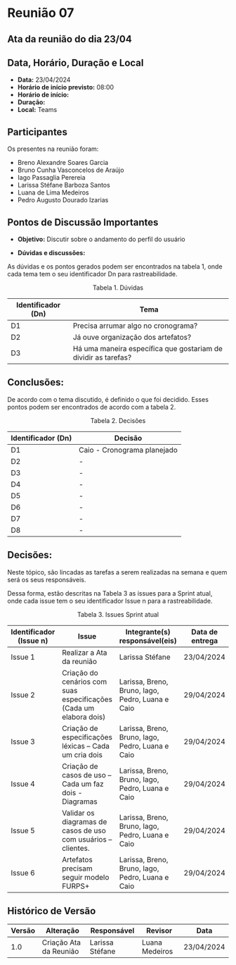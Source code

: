 # Reunião 07

## Ata da reunião do dia 23/04

## Data, Horário, Duração e Local

- **Data:** 23/04/2024
- **Horário de início previsto:** 08:00
- **Horário de início:** 
- **Duração:** 
- **Local:** Teams


## Participantes

Os presentes na reunião foram:

- Breno Alexandre Soares Garcia
- Bruno Cunha Vasconcelos de Araújo
- Iago Passaglia Perereia
- Larissa Stéfane Barboza Santos
- Luana de Lima Medeiros
- Pedro Augusto Dourado Izarias

## Pontos de Discussão Importantes

- **Objetivo:** Discutir sobre o andamento do perfil do usuário

- **Dúvidas e discussões:**

As dúvidas e os pontos gerados podem ser encontrados na tabela 1, onde cada tema tem o seu identificador Dn para rastreabilidade.

<p align="center"> Tabela 1. Dúvidas </p>

| Identificador (Dn) | Tema                                                                                                              |
| ------------------ | ----------------------------------------------------------------------------------------------------------------- |
| D1                 | Precisa arrumar algo no cronograma?                                                                    |
| D2                 | Já ouve organização dos artefatos?                                                                               |
| D3                 |   Há uma maneira específica que gostariam de dividir as tarefas?                          |



## Conclusões: 

De acordo com o tema discutido, é definido o que foi decidido. Esses pontos podem ser encontrados de acordo com a tabela 2.

<p align="center"> Tabela 2. Decisões </p>

| Identificador (Dn) | Decisão |
| - | - |
| D1 | Caio - Cronograma planejado   | 
| D2 | -  |
| D3 | -   | 
| D4 | -  |
| D5 | -   | 
| D6 | -  |
| D7 | -   | 
| D8 | -   | 


## Decisões:

Neste tópico, são lincadas as tarefas a serem realizadas na semana e quem será os seus responsáveis.

Dessa forma, estão descritas na Tabela 3 as issues para a Sprint atual, onde cada issue tem o seu identificador Issue n para a rastreabilidade.

<p align="center"> Tabela 3. Issues Sprint atual </p>

| Identificador (Issue n) | Issue                                                                             | Integrante(s) responsável(eis) | Data de entrega |
| ----------------------- | --------------------------------------------------------------------------------- | ------------------------------ | --------------- |
| Issue 1                 | Realizar a Ata da reunião                                                         |     Larissa Stéfane          | 23/04/2024      |
| Issue 2                 | Criação do cenários com suas especificações  (Cada um elabora dois)                                   | Larissa, Breno,  Bruno, Iago, Pedro, Luana  e Caio             | 29/04/2024      |
| Issue 3                 |   Criação de especificações léxicas – Cada um cria dois                                           | Larissa, Breno,  Bruno, Iago, Pedro, Luana  e Caio            | 29/04/2024      |
| Issue 4                 | Criação de casos de uso – Cada um faz dois - Diagramas                                                              | Larissa, Breno,  Bruno, Iago, Pedro, Luana  e Caio              | 29/04/2024      |
| Issue 5                 | Validar os diagramas de casos de uso com usuários – clientes.                                                                | Larissa, Breno,  Bruno, Iago, Pedro, Luana  e Caio                 | 29/04/2024      |
| Issue 6                 | Artefatos precisam seguir modelo FURPS+                     |  Larissa, Breno,  Bruno, Iago, Pedro, Luana  e Caio                | 29/04/2024      |


## Histórico de Versão

| Versão | Alteração                         | Responsável     | Revisor               | Data       |
| ------ | --------------------------------- | --------------- | --------------------- | ---------- |
| 1.0    | Criação  Ata da Reunião | Larissa Stéfane | Luana Medeiros  | 23/04/2024 |
